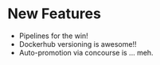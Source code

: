 New Features
============

- Pipelines for the win!
- Dockerhub versioning is awesome!!
- Auto-promotion via concourse is ... meh.
